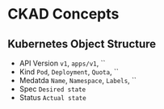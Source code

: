 # CKAD Concepts

## Kubernetes Object Structure

- API Version `v1`, `apps/v1`, ``
- Kind `Pod`, `Deployment`, `Quota`, ``
- Medatda `Name`, `Namespace`, `Labels`, ``
- Spec `Desired state`
- Status `Actual state`